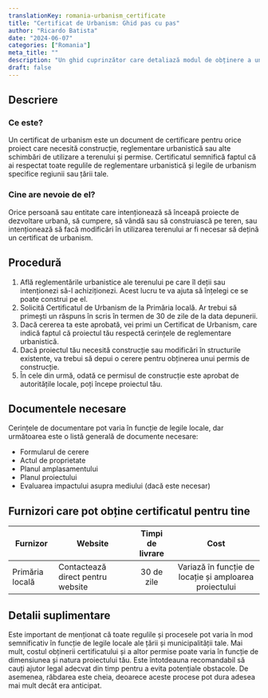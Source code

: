 ```yaml
---
translationKey: romania-urbanism_certificate
title: "Certificat de Urbanism: Ghid pas cu pas"
author: "Ricardo Batista"
date: "2024-06-07"
categories: ["Romania"]
meta_title: ""
description: "Un ghid cuprinzător care detaliază modul de obținere a unui certificat de urbanism."
draft: false
---
```


## Descriere
### Ce este?
Un certificat de urbanism este un document de certificare pentru orice proiect care necesită construcție, reglementare urbanistică sau alte schimbări de utilizare a terenului și permise. Certificatul semnifică faptul că ai respectat toate regulile de reglementare urbanistică și legile de urbanism specifice regiunii sau țării tale.

### Cine are nevoie de el?
Orice persoană sau entitate care intenționează să înceapă proiecte de dezvoltare urbană, să cumpere, să vândă sau să construiască pe teren, sau intenționează să facă modificări în utilizarea terenului ar fi necesar să dețină un certificat de urbanism.

## Procedură

1. Află reglementările urbanistice ale terenului pe care îl deții sau intenționezi să-l achiziționezi. Acest lucru te va ajuta să înțelegi ce se poate construi pe el.
2. Solicită Certificatul de Urbanism de la Primăria locală. Ar trebui să primești un răspuns în scris în termen de 30 de zile de la data depunerii.
3. Dacă cererea ta este aprobată, vei primi un Certificat de Urbanism, care indică faptul că proiectul tău respectă cerințele de reglementare urbanistică.
4. Dacă proiectul tău necesită construcție sau modificări în structurile existente, va trebui să depui o cerere pentru obținerea unui permis de construcție.
5. În cele din urmă, odată ce permisul de construcție este aprobat de autoritățile locale, poți începe proiectul tău.

## Documentele necesare

Cerințele de documentare pot varia în funcție de legile locale, dar următoarea este o listă generală de documente necesare:

- Formularul de cerere
- Actul de proprietate
- Planul amplasamentului
- Planul proiectului
- Evaluarea impactului asupra mediului (dacă este necesar)

## Furnizori care pot obține certificatul pentru tine

| Furnizor        |     Website                       |     Timpi de livrare    |       Cost      |
| --------------- | --------------------------------- |  :-------------: | :-------------: |
| Primăria locală |  Contactează direct pentru website     |      30 de zile     | Variază în funcție de locație și amploarea proiectului|

## Detalii suplimentare

Este important de menționat că toate regulile și procesele pot varia în mod semnificativ în funcție de legile locale ale țării și municipalității tale. Mai mult, costul obținerii certificatului și a altor permise poate varia în funcție de dimensiunea și natura proiectului tău. Este întotdeauna recomandabil să cauți ajutor legal adecvat din timp pentru a evita potențiale obstacole. De asemenea, răbdarea este cheia, deoarece aceste procese pot dura adesea mai mult decât era anticipat.